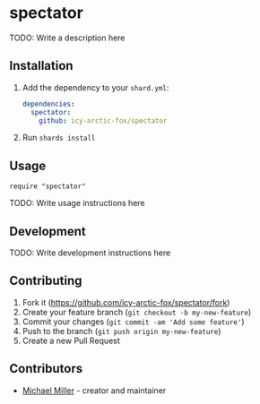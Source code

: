 # spectator

TODO: Write a description here

## Installation

1. Add the dependency to your `shard.yml`:

   ```yaml
   dependencies:
     spectator:
       github: icy-arctic-fox/spectator
   ```

2. Run `shards install`

## Usage

```crystal
require "spectator"
```

TODO: Write usage instructions here

## Development

TODO: Write development instructions here

## Contributing

1. Fork it (<https://github.com/icy-arctic-fox/spectator/fork>)
2. Create your feature branch (`git checkout -b my-new-feature`)
3. Commit your changes (`git commit -am 'Add some feature'`)
4. Push to the branch (`git push origin my-new-feature`)
5. Create a new Pull Request

## Contributors

- [Michael Miller](https://github.com/icy-arctic-fox) - creator and maintainer
